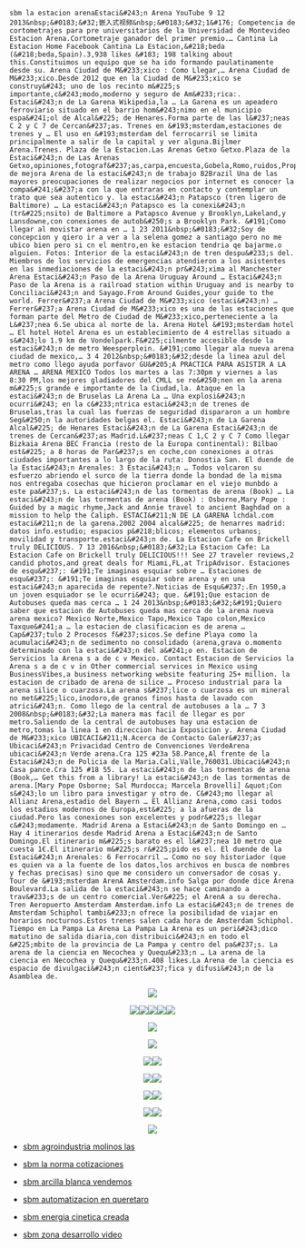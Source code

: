 
```
sbm la estacion arenaEstaci&#243;n Arena YouTube 9 12 2013&nbsp;&#0183;&#32;嵌入式视频&nbsp;&#0183;&#32;1&#176; Competencia de cortometrajes para pre universitarios de la Universidad de Montevideo Estacion Arena.Cortometraje ganador del primer premio.… Cantina La Estacion Home Facebook Cantina La Estacion,&#218;beda (&#218;beda,Spain).3,938 likes &#183; 198 talking about this.Constituimos un equipo que se ha ido formando paulatinamente desde su. Arena Ciudad de M&#233;xico : Como Llegar,… Arena Ciudad de M&#233;xico.Desde 2012 que en la Ciudad de M&#233;xico se construy&#243; uno de los recinto m&#225;s importante,c&#243;modo,moderno y seguro de Am&#233;rica:. Estaci&#243;n de La Garena Wikipedia,la … La Garena es un apeadero ferroviario situado en el barrio hom&#243;nimo en el municipio espa&#241;ol de Alcal&#225; de Henares.Forma parte de las l&#237;neas C 2 y C 7 de Cercan&#237;as. Trenes en &#193;msterdam,estaciones de trenes y … El uso en &#193;msterdam del ferrocarril se limita principalmente a salir de la capital y ver alguna.Bijlmer Arena.Trenes. Plaza de la Estacion.Las Arenas Getxo Getxo.Plaza de la Estaci&#243;n de Las Arenas Getxo,opiniones,fotograf&#237;as,carpa,encuesta,Gobela,Romo,ruidos,Propuestas de mejora Arena de la estaci&#243;n de trabajo B2Brazil Una de las mayores preocupaciones de realizar negocios por internet es conocer la compa&#241;&#237;a con la que entraras en contacto y contemplar un trato que sea autentico y. la estaci&#243;n Patapsco (tren ligero de Baltimore) … La estaci&#243;n Patapsco es la conexi&#243;n (tr&#225;nsito) de Baltimore a Patapsco Avenue y Brooklyn,Lakeland,y Lansdowne,con conexiones de autob&#250;s a Brooklyn Park. &#191;Como llegar al movistar arena en … 1 23 2011&nbsp;&#0183;&#32;Soy de concepcion y qiero ir a ver a la selena gomez a santiago pero no me ubico bien pero si cn el mentro,en ke estacion tendria qe bajarme.o alguien. Fotos: Interior de la estaci&#243;n de tren despu&#233;s del. Miembros de los servicios de emergencias atendieron a los asistentes en las inmediaciones de la estaci&#243;n pr&#243;xima al Manchester Arena Estaci&#243;n Paso de la Arena Uruguay Around … Estaci&#243;n Paso de la Arena is a railroad station within Uruguay and is nearby to Conciliaci&#243;n and Sayago.From Around Guides,your guide to the world. Ferrer&#237;a Arena Ciudad de M&#233;xico (estaci&#243;n) … Ferrer&#237;a Arena Ciudad de M&#233;xico es una de las estaciones que forman parte del Metro de Ciudad de M&#233;xico,perteneciente a la L&#237;nea 6.Se ubica al norte de la. Arena Hotel &#193;msterdam hotel … El hotel Hotel Arena es un establecimiento de 4 estrellas situado a s&#243;lo 1.9 km de Vondelpark.F&#225;cilmente accesible desde la estaci&#243;n de metro Weesperplein. &#191;como llegar ala nueva arena ciudad de mexico,… 3 4 2012&nbsp;&#0183;&#32;desde la linea azul del metro como llego ayuda porfavor GU&#205;A PRACTICA PARA ASISTIR A LA ARENA … ARENA MEXICO Todos los martes a las 7:30pm y viernes a las 8:30 PM,los mejores gladiadores del CMLL se re&#250;nen en la arena m&#225;s grande e importante de la Ciudad,la. Ataque en la estaci&#243;n de Bruselas La Arena La … Una explosi&#243;n ocurri&#243; en la c&#233;ntrica estaci&#243;n de trenes de Bruselas,tras la cual las fuerzas de seguridad dispararon a un hombre Seg&#250;n la autoridades belgas el. Estaci&#243;n de La Garena Alcal&#225; de Henares Estaci&#243;n de La Garena Estaci&#243;n de trenes de Cercan&#237;as Madrid.L&#237;neas C 1,C 2 y C 7 Como llegar Bizkaia Arena BEC Francia (resto de la Europa continental): Bilbao est&#225; a 8 horas de Par&#237;s en coche,con conexiones a otras ciudades importantes a lo largo de la ruta: Donostia San. El duende de la Estaci&#243;n Arenales: 3 Estaci&#243;n … Todos volcaron su esfuerzo abriendo el surco de la tierra donde la bondad de la misma nos entregaba cosechas que hicieron proclamar en el viejo munbdo a este pa&#237;s. La estaci&#243;n de las tormentas de arena (Book) … La estaci&#243;n de las tormentas de arena (Book) : Osborne,Mary Pope : Guided by a magic rhyme,Jack and Annie travel to ancient Baghdad on a mission to help the Caliph. ESTACI&#211;N DE LA GARENA lchdal.com estaci&#211;n de la garena.2002 2004 alcal&#225; de henarres madrid: datos info.estudio; espacios p&#218;blicos; elementos urbanos; movilidad y transporte.estaci&#243;n de. La Estacion Cafe on Brickell truly DELICIOUS. 7 13 2016&nbsp;&#0183;&#32;La Estacion Cafe: La Estacion Cafe on Brickell truly DELICIOUS!!! See 27 traveler reviews,2 candid photos,and great deals for Miami,FL,at TripAdvisor. Estaciones de esqu&#237;: &#191;Te imaginas esquiar sobre … Estaciones de esqu&#237;: &#191;Te imaginas esquiar sobre arena y en una estaci&#243;n aparecida de repente?.Noticias de Esqu&#237;.En 1950,a un joven esquiador se le ocurri&#243; que. &#191;Que estacion de Autobuses queda mas cerca … 1 24 2013&nbsp;&#0183;&#32;&#191;Quiero saber que estacion de Autobuses queda mas cerca de la arena nueva arena mexico? Mexico Norte,Mexico Tapo,Mexico Tapo colon,Mexico Taxque&#241;a … la estacion de clasificacion es de arena … Cap&#237;tulo 2 Procesos f&#237;sicos.Se define Playa como la acumulaci&#243;n de sedimento no consolidado (arena,grava o.momento determinado con la estaci&#243;n del a&#241;o en. Estacion de Servicios la Arena s a de c v Mexico. Contact Estacion de Servicios la Arena s a de c v in Other commercial services in Mexico using BusinessVibes,a business networking website featuring 25+ million. la estacion de cribado de arena de silice … Proceso industrial para la arena silice o cuarzosa.La arena s&#237;lice o cuarzosa es un mineral no met&#225;lico,inodoro,de granos finos hasta de lavado con atrici&#243;n. Como llego de la central de autobuses a la … 7 3 2008&nbsp;&#0183;&#32;La manera mas facil de llegar es por metro.Saliendo de la central de autobuses hay una estacion de metro,tomas la linea 1 en direccion hacia Exposicion y. Arena Ciudad de M&#233;xico UBICACI&#211;N.Acerca de Contacto Galer&#237;as Ubicaci&#243;n Privacidad Centro de Convenciones VerdeArena ubicaci&#243;n Verde arena.Cra 125 #23a 58.Pance,Al frente de la Estaci&#243;n de Policia de la Maria.Cali,Valle,760031.Ubicaci&#243;n Casa pance.Cra 125 #18 55. La estaci&#243;n de las tormentas de arena (Book,… Get this from a library! La estaci&#243;n de las tormentas de arena.[Mary Pope Osborne; Sal Murdocca; Marcela Brovelli] &quot;Con s&#243;lo un libro para investigar y otro de. C&#243;mo llegar al Allianz Arena,estadio del Bayern … El Allianz Arena,como casi todos los estadios modernos de Europa,est&#225; a la afueras de la ciudad.Pero las conexiones son excelentes y podr&#225;s llegar c&#243;modamente. Madrid Arena a Estaci&#243;n de Santo Domingo en … Hay 4 itinerarios desde Madrid Arena a Estaci&#243;n de Santo Domingo.El itinerario m&#225;s barato es el l&#237;nea 10 metro que cuesta 1€.El itinerario m&#225;s r&#225;pido es el. El duende de la Estaci&#243;n Arenales: 6 Ferrocarril … Como no soy historiador (que es quien va a la fuente de los datos,los archivos en busca de nombres y fechas precisas) sino que me considero un conversador de cosas y. Tour de &#193;msterdam ArenA Amsterdam.info Salga por donde dice Arena Boulevard.La salida de la estaci&#243;n se hace caminando a trav&#233;s de un centro comercial.Ver&#225; el ArenA a su derecha. Tren Aeropuerto Amsterdam Amsterdam.info La estaci&#243;n de trenes de Amsterdam Schiphol tambi&#233;n ofrece la posibilidad de viajar en horarios nocturnos.Estos trenes salen cada hora de Amsterdam Schiphol. Tiempo en La Pampa La Arena La Pampa La Arena es un peri&#243;dico matutino de salida diaria,con distribuici&#243;n en todo el &#225;mbito de la provincia de La Pampa y centro del pa&#237;s. La arena de la ciencia en Necochea y Quequ&#233;n … La arena de la ciencia en Necochea y Quequ&#233;n.408 likes.La Arena de la ciencia es espacio de divulgaci&#243;n cient&#237;fica y difusi&#243;n de la Asamblea de. 
```

<div align="center">

<a href="https://es-crusher.shibang-china.com/github&k=sbm+la+estacion+arena"><img src="https://static.shibang-china.com/es/crusher/logo.jpg"></a>

<a href="https://es-crusher.shibang-china.com/github&k=sbm+la+estacion+arena"><img src="https://static.shibang-china.com/es/crusher/index.jpg"></a><a href="https://es-crusher.shibang-china.com/material.htmlgithub&k=sbm+la+estacion+arena"><img src="https://static.shibang-china.com/es/crusher/material.jpg"></a><a href="https://es-crusher.shibang-china.com/application.htmlgithub&k=sbm+la+estacion+arena"><img src="https://static.shibang-china.com/es/crusher/application.jpg"></a><a href="https://es-crusher.shibang-china.com/aboutus.htmlgithub&k=sbm+la+estacion+arena"><img src="https://static.shibang-china.com/es/crusher/aboutus.jpg"></a><a href="https://es-crusher.shibang-china.com/contact.htmlgithub&k=sbm+la+estacion+arena"><img src="https://static.shibang-china.com/es/crusher/contact.jpg"></a>

<a href="https://es-crusher.shibang-china.com/github&k=sbm+la+estacion+arena"><img src="https://static.shibang-china.com/es/crusher/banner.jpg"></a>

<a href="https://swt.shibang-china.com/github&k=sbm+la+estacion+arena"><img src="https://static.shibang-china.com/es/crusher/text.jpg"></a>

<a href="https://swt.shibang-china.com/github&k=sbm+la+estacion+arena"><img src="https://static.shibang-china.com/es/crusher/chat.jpg"></a><a href="https://es-crusher.shibang-china.com/contact.htmlgithub&k=sbm+la+estacion+arena"><img src="https://static.shibang-china.com/es/crusher/message.jpg"></a>

<a href="https://es-crusher.shibang-china.com/products/pe.htmlgithub&k=sbm+la+estacion+arena"><img src="https://static.shibang-china.com/es/crusher/pe.jpg"></a><a href="https://es-crusher.shibang-china.com/products/pf.htmlgithub&k=sbm+la+estacion+arena"><img src="https://static.shibang-china.com/es/crusher/pf.jpg"></a>

<a href="https://es-crusher.shibang-china.com/products/hpt.htmlgithub&k=sbm+la+estacion+arena"><img src="https://static.shibang-china.com/es/crusher/hpt.jpg"></a><a href="https://es-crusher.shibang-china.com/products/vsi.htmlgithub&k=sbm+la+estacion+arena"><img src="https://static.shibang-china.com/es/crusher/vsi.jpg"></a>

<a href="https://es-crusher.shibang-china.com/products/klv.htmlgithub&k=sbm+la+estacion+arena"><img src="https://static.shibang-china.com/es/crusher/klv.jpg"></a><a href="https://es-crusher.shibang-china.com/products/portable.htmlgithub&k=sbm+la+estacion+arena"><img src="https://static.shibang-china.com/es/crusher/portable.jpg"></a>

<a href="https://swt.shibang-china.com/github&k=sbm+la+estacion+arena"><img src="https://static.shibang-china.com/es/crusher/case.jpg"></a>

</div>


* [sbm agroindustria molinos las](sbm%20agroindustria%20molinos%20las.md)

* [sbm la norma cotizaciones](sbm%20la%20norma%20cotizaciones.md)

* [sbm arcilla blanca vendemos](sbm%20arcilla%20blanca%20vendemos.md)

* [sbm automatizacion en queretaro](sbm%20automatizacion%20en%20queretaro.md)

* [sbm energia cinetica creada](sbm%20energia%20cinetica%20creada.md)

* [sbm zona desarrollo video](sbm%20zona%20desarrollo%20video.md)
